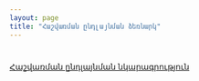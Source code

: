 ```yaml
---
layout: page
title: "Հաշվառման ընդլայնման ձեռնարկ" 
---
```


# 

[Հաշվառման ընդլայնման նկարագրություն](accounting_events.md)